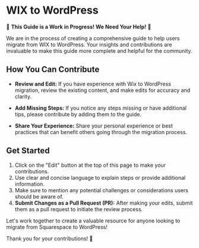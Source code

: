 # WIX to WordPress

🚧 **This Guide is a Work in Progress! We Need Your Help!** 🚧

We are in the process of creating a comprehensive guide to help users migrate from WIX to WordPress. Your insights and contributions are invaluable to make this guide more complete and helpful for the community.

## How You Can Contribute

- **Review and Edit:** If you have experience with Wix to WordPress migration, review the existing content, and make edits for accuracy and clarity.

- **Add Missing Steps:** If you notice any steps missing or have additional tips, please contribute by adding them to the guide.

- **Share Your Experience:** Share your personal experience or best practices that can benefit others going through the migration process.

## Get Started

1. Click on the "Edit" button at the top of this page to make your contributions.
2. Use clear and concise language to explain steps or provide additional information.
3. Make sure to mention any potential challenges or considerations users should be aware of.
4. **Submit Changes as a Pull Request (PR):** After making your edits, submit them as a pull request to initiate the review process.

Let's work together to create a valuable resource for anyone looking to migrate from Squarespace to WordPress!

Thank you for your contributions! 🌟
